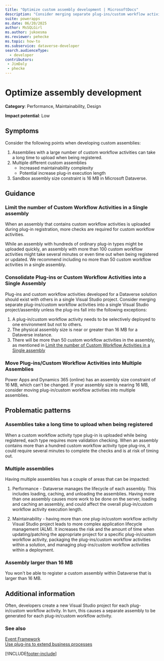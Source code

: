 ```yaml
---
title: "Optimize custom assembly development | MicrosoftDocs"
description: "Consider merging separate plug-ins/custom workflow activities into a single custom assembly to improve performance and maintainability and move plug-ins/custom workflow activities into multiple custom assemblies if an assembly size is near the sandbox assembly size constraints."
suite: powerapps
ms.date: 06/20/2025
author: MsSQLGirl
ms.author: jukoesma
ms.reviewer: pehecke
ms.topic: how-to
ms.subservice: dataverse-developer
search.audienceType: 
  - developer
contributors:
 - JimDaly
 - phecke
---
```

# Optimize assembly development

**Category**: Performance, Maintainability, Design

**Impact potential**: Low

<a name='symptoms'></a>

## Symptoms

Consider the following points when developing custom assemblies:

1. Assemblies with a large number of custom workflow activities can take a long time to upload when being registered.
1. Multiple different custom assemblies
    - Increased maintainability complexity
    - Potential increase plug-in execution length
1. Sandbox assembly size constraint is 16 MB in Microsoft Dataverse.


<a name='guidance'></a>

## Guidance

### Limit the number of Custom Workflow Activities in a Single assembly

When an assembly that contains custom workflow activities is uploaded during plug-in registration, more checks are required for custom workflow activities.

While an assembly with hundreds of ordinary plug-in types might be uploaded quickly, an assembly with more than 100 custom workflow activities might take several minutes or even time out when being registered or updated. We recommend including no more than 50 custom workflow activities in a single assembly.

### Consolidate Plug-ins or Custom Workflow Activities into a Single Assembly

Plug-ins and custom workflow activities developed for a Dataverse solution should exist with others in a single Visual Studio project. Consider merging separate plug-ins/custom workflow activities into a single Visual Studio project/assembly unless the plug-ins fall into the following exceptions:

1. A plug-in/custom workflow activity needs to be selectively deployed to one environment but not to others.
1. The physical assembly size is near or greater than 16 MB for a Dataverse instance.
1. There will be more than 50 custom workflow activities in the assembly, as mentioned in [Limit the number of Custom Workflow Activities in a Single assembly](#limit-the-number-of-custom-workflow-activities-in-a-single-assembly)


### Move Plug-ins/Custom Workflow Activities into Multiple Assemblies

Power Apps and Dynamics 365 (online) has an assembly size constraint of 16 MB, which can't be changed. If your assembly size is nearing 16 MB, consider moving plug-in/custom workflow activities into multiple assemblies.

<a name='problem'></a>

## Problematic patterns

### Assemblies take a long time to upload when being registered

When a custom workflow activity type plug-in is uploaded while being registered, each type requires more validation checking. When an assembly contains more than a hundred custom workflow activity type plug-ins, it could require several minutes to complete the checks and is at risk of timing out.

### Multiple assemblies

Having multiple assemblies has a couple of areas that can be impacted:

1. Performance - Dataverse manages the lifecycle of each assembly. This includes loading, caching, and unloading the assemblies. Having more than one assembly causes more work to be done on the server, loading and caching an assembly, and could affect the overall plug-in/custom workflow activity execution length.

2. Maintainability - having more than one plug-in/custom workflow activity Visual Studio project leads to more complex application lifecycle management (ALM). It increases the risk and the amount of time when updating/patching the appropriate project for a specific plug-in/custom workflow activity, packaging the plug-ins/custom workflow activities within a solution, and managing plug-ins/custom workflow activities within a deployment.

### Assembly larger than 16 MB

You won't be able to register a custom assembly within Dataverse that is larger than 16 MB.

<a name='additional'></a>

## Additional information

Often, developers create a new Visual Studio project for each plug-in/custom workflow activity. In turn, this causes a separate assembly to be generated for each plug-in/custom workflow activity.

<a name='seealso'></a>

### See also

[Event Framework](../../event-framework.md)<br />
[Use plug-ins to extend business processes](../../plug-ins.md)<br />


[!INCLUDE[footer-include](../../../../includes/footer-banner.md)]
